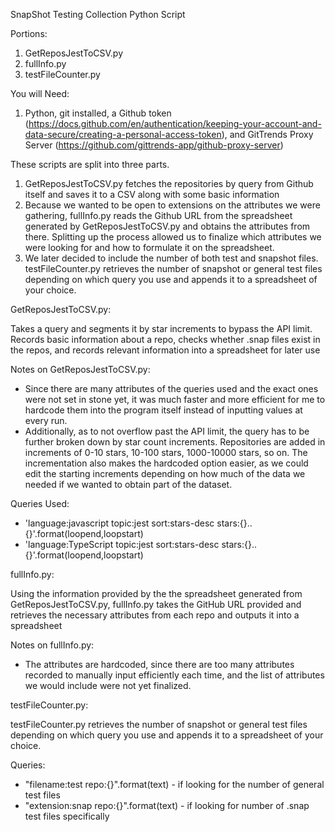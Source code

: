 SnapShot Testing Collection Python Script

Portions:
1. GetReposJestToCSV.py
2. fullInfo.py
3. testFileCounter.py

You will Need:
1. Python, git installed, a Github token (https://docs.github.com/en/authentication/keeping-your-account-and-data-secure/creating-a-personal-access-token), and GitTrends Proxy Server (https://github.com/gittrends-app/github-proxy-server)

These scripts are split into three parts. 
1. GetReposJestToCSV.py fetches the repositories by query from Github itself and saves it to a CSV along with some basic information
2. Because we wanted to be open to extensions on the attributes we were gathering, fullInfo.py reads the Github URL from the spreadsheet generated by GetReposJestToCSV.py and obtains the attributes from there. Splitting up the process allowed us to finalize which attributes we were looking for and how to formulate it on the spreadsheet. 
3. We later decided to include the number of both test and snapshot files. testFileCounter.py retrieves the number of snapshot or general test files depending on which query you use and appends it to a spreadsheet of your choice. 

GetReposJestToCSV.py:

Takes a query and segments it by star increments to bypass the API limit. Records basic information about a repo, checks whether .snap files exist in the repos, and records relevant information into a spreadsheet for later use

Notes on GetReposJestToCSV.py:
- Since there are many attributes of the queries used and the exact ones were not set in stone yet, it was much faster and more efficient for me to hardcode them into the program itself instead of inputting values at every run. 
- Additionally, as to not overflow past the API limit, the query has to be further broken down by star count increments. Repositories are added in increments of 0-10 stars, 10-100 stars, 1000-10000 stars, so on. The incrementation also makes the hardcoded option easier, as we could edit the starting increments depending on how much of the data we needed if we wanted to obtain part of the dataset. 

Queries Used:
- 'language:javascript topic:jest sort:stars-desc stars:{}..{}'.format(loopend,loopstart)
- 'language:TypeScript topic:jest sort:stars-desc stars:{}..{}'.format(loopend,loopstart)

fullInfo.py:

Using the information provided by the the spreadsheet generated from GetReposJestToCSV.py, fullInfo.py takes the GitHub URL provided and retrieves the necessary attributes from each repo and outputs it into a spreadsheet

Notes on fullInfo.py:

- The attributes are hardcoded, since there are too many attributes recorded to manually input efficiently each time, and the list of attributes we would include were not yet finalized. 


testFileCounter.py:

 testFileCounter.py retrieves the number of snapshot or general test files depending on which query you use and appends it to a spreadsheet of your choice. 

 Queries:
 - "filename:test repo:{}".format(text) - if looking for the number of general test files
 - "extension:snap repo:{}".format(text) - if looking for number of .snap test files specifically